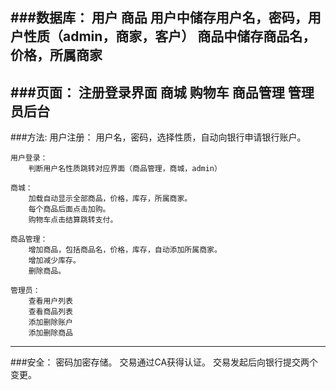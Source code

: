 ###数据库：
    用户 商品
    用户中储存用户名，密码，用户性质（admin，商家，客户）
    商品中储存商品名，价格，所属商家
---
###页面：
	注册登录界面
	商城
	购物车
	商品管理
	管理员后台
---
###方法:
	用户注册：
		用户名，密码，选择性质，自动向银行申请银行账户。
		
	用户登录：
		判断用户名性质跳转对应界面（商品管理，商城，admin）

	商城：
		加载自动显示全部商品，价格，库存，所属商家。
		每个商品后面点击加购。
		购物车点击结算跳转支付。

	商品管理：
		增加商品，包括商品名，价格，库存，自动添加所属商家。
		增加减少库存。
		删除商品。

	管理员：
		查看用户列表
		查看商品列表
		添加删除账户
		添加删除商品
		
---
###安全：
	密码加密存储。
	交易通过CA获得认证。
	交易发起后向银行提交两个变更。